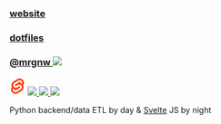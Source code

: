 

### [website](https://mrgnw.dev)
### [dotfiles](https://github.com/mrgnw/dotfiles)


<h3>
         <a href="https://twitter.com/mrgnw">
         @mrgnw
         <img src="https://svgshare.com/i/Mom.svg" width="14"></img> 
         </a>
</h3>



<div>
         <a href="https://svelte.dev"><img src="https://raw.githubusercontent.com/sveltejs/branding/master/svelte-logo.svg" width="28"></img></a>
         <a href="https://fastapi.tiangolo.com">
                  <img src="https://upload.wikimedia.org/wikipedia/commons/c/c3/Python-logo-notext.svg" width="30"></img>
                  <img src="https://svgshare.com/i/Mpb.svg" width="32"></img>
         </a>
         <a href="https://postgresql.org">
         <img src="https://wiki.postgresql.org/images/a/a4/PostgreSQL_logo.3colors.svg" width="28"></img>
         </a>
         
<div>

Python backend/data ETL by day & [Svelte](https://svelte.dev) JS by night
